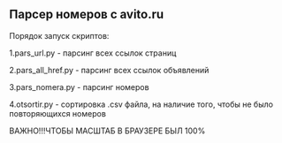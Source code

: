 Парсер номеров с avito.ru
-----------------------------------
Порядок запуск скриптов:

1.pars_url.py - парсинг всех ссылок страниц

2.pars_all_href.py - парсинг всех ссылок объявлений

3.pars_nomera.py - парсинг номеров

4.otsortir.py - сортировка .csv файла, на наличие того, чтобы не было повторяющихся номеров

ВАЖНО!!!ЧТОБЫ МАСШТАБ В БРАУЗЕРЕ БЫЛ 100%
